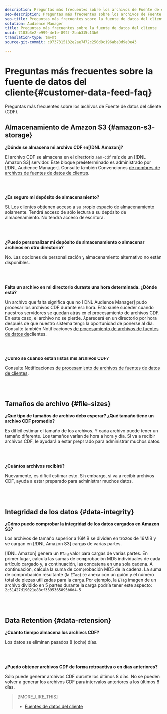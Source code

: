 ```yaml
---
description: Preguntas más frecuentes sobre los archivos de Fuente de datos del cliente (CDF).
seo-description: Preguntas más frecuentes sobre los archivos de Fuente de datos del cliente (CDF).
seo-title: Preguntas más frecuentes sobre la fuente de datos del cliente
solution: Audience Manager
title: Preguntas más frecuentes sobre la fuente de datos del cliente
uuid: 7183b3e2-e999-4e1e-892f-2bab335c13b6
translation-type: tm+mt
source-git-commit: c9737315132e2ae7d72c250d8c196abe8d9e0e43

---
```



# Preguntas más frecuentes sobre la fuente de datos del cliente{#customer-data-feed-faq}

Preguntas más frecuentes sobre los archivos de Fuente de datos del cliente (CDF).

## Almacenamiento de Amazon S3 {#amazon-s3-storage}

**¿Dónde se almacena mi archivo CDF en[!DNL Amazon]?**

El archivo CDF se almacena en el directorio `aam-cdf` raíz de un [!DNL Amazon S3] servidor. Este bloque predeterminado es administrado por [!DNL Audience Manager]. Consulte también Convenciones [de nombres de archivos de fuentes de datos de clientes](../features/cdf-files.md#cdf-naming-conventions).

<br> 

**¿Es seguro mi depósito de almacenamiento?**

Sí. Los clientes obtienen acceso a su propio espacio de almacenamiento solamente. Tendrá acceso de sólo lectura a su depósito de almacenamiento. No tendrá acceso de escritura.

<br> 

**¿Puedo personalizar mi depósito de almacenamiento o almacenar archivos en otro directorio?**

No. Las opciones de personalización y almacenamiento alternativo no están disponibles.

<br> 

**Falta un archivo en mi directorio durante una hora determinada. ¿Dónde está?**

Un archivo que falta significa que no [!DNL Audience Manager] pudo procesar los archivos CDF durante esa hora. Esto suele suceder cuando nuestros servidores se quedan atrás en el procesamiento de archivos CDF. En este caso, el archivo no se pierde. Aparecerá en un directorio por hora después de que nuestro sistema tenga la oportunidad de ponerse al día. Consulte también Notificaciones [de procesamiento de archivos de fuentes de datos de](../features/cdf-files.md#cdf-file-processing-notifications)clientes.

<br> 

**¿Cómo sé cuándo están listos mis archivos CDF?**

Consulte Notificaciones [de procesamiento de archivos de fuentes de datos de clientes](../features/cdf-files.md#cdf-file-processing-notifications).

<br> 

## Tamaños de archivo {#file-sizes}

**¿Qué tipo de tamaños de archivo debo esperar? ¿Qué tamaño tiene un archivo CDF promedio?**

Es difícil estimar el tamaño de los archivos. Y cada archivo puede tener un tamaño diferente. Los tamaños varían de hora a hora y día. Si va a recibir archivos CDF, le ayudará a estar preparado para administrar muchos datos.

<br> 

**¿Cuántos archivos recibiré?**

Nuevamente, es difícil estimar esto. Sin embargo, si va a recibir archivos CDF, ayuda a estar preparado para administrar muchos datos.

<br> 

## Integridad de los datos {#data-integrity}

**¿Cómo puedo comprobar la integridad de los datos cargados en Amazon S3?**

Los archivos de tamaño superior a 16MiB se dividen en trozos de 16MiB y se cargan en [!DNL Amazon S3] cargas de varias partes.

[!DNL Amazon] genera un `ETag` valor para cargas de varias partes. En primer lugar, calcula las sumas de comprobación MD5 individuales de cada artículo cargado y, a continuación, las concatena en una sola cadena. A continuación, calcula la suma de comprobación MD5 de la cadena. La suma de comprobación resultante (la `ETag`) se anexa con un guión y el número total de piezas utilizadas para la carga. Por ejemplo, la `ETag` imagen de un archivo dividido en 5 partes durante la carga podría tener este aspecto: `2c51427d19021e88cf3395365895b6d4-5`

<br> 

## Data Retention {#data-retension}

**¿Cuánto tiempo almacena los archivos CDF?**

Los datos se eliminan pasados 8 (ocho) días.

<br> 

**¿Puedo obtener archivos CDF de forma retroactiva o en días anteriores?**

Sólo puede generar archivos CDF durante los últimos 8 días. No se pueden volver a generar los archivos CDF para intervalos anteriores a los últimos 8 días.

>[!MORE_LIKE_THIS]
>
>* [Fuentes de datos del cliente](../features/cdf-files.md)


